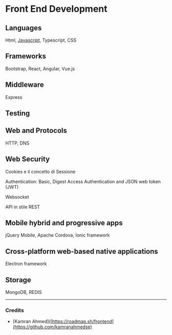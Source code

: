 # Front End Development

## Languages
Html, [Javascript](https://roadmap.sh/javascript), Typescript, CSS

## Frameworks
Bootstrap, React, Angular, Vue.js

## Middleware
Express

## Testing

## Web and Protocols
HTTP, DNS

## Web Security
Cookies e il concetto di Sessione

Authentication: Basic, Digest Access Authentication and JSON web token (JWT)

Websocket

API in stile REST

## Mobile hybrid and progressive apps
jQuery Mobile, Apache Cordova, Ionic framework

## Cross-platform web-based native applications
Electron framework

## Storage
MongoDB, REDIS

---

### Credits
* [Kamran Ahmed]([https://roadmap.sh/frontend](https://github.com/kamranahmedse)
